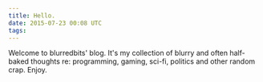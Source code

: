 ```yaml
---
title: Hello.
date: 2015-07-23 00:08 UTC
tags: 
---
```


Welcome to blurredbits' blog. It's my collection of blurry and often half-baked thoughts re: programming, gaming, sci-fi, politics and other random crap. Enjoy.
